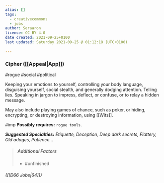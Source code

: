 ```yaml
---
alias: []
tags:
  - creativecommons
  - jobs
author: Seraaron
license: CC BY 4.0
date created: 2021-09-25+0100
last updated: Saturday 2021-09-25 @ 01:12:18 (UTC+0100)

---
```


### Cipher ([[Appeal|App]])

#rogue #social #political 

Keeping your emotions to yourself, controlling your body language, disguising yourself, social stealth, and generally dodging attention. Telling lies. Speaking in jargon to impress, deflect, or confuse, or to relay a hidden message.

May also include playing games of chance, such as poker, or hiding, encrypting, or destroying information, using [[Wits]].

#imp **Possibly requires:** `rogue tools`.

_**Suggested Specialties:** Etiquette, Deception, Deep dark secrets, Flattery, Old adages, Patience…_

> ##### Additional Factors
>
> -   #unfinished

###### {[[D66 Jobs|64]]}
